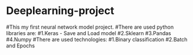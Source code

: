 # Deeplearning-project




#This my first neural network model project.
#There are used python libraries are:
    #1.Keras - Save and Load model
    #2.Sklearn
    #3.Pandas
    #4.Numpy
#There are used technologies:
    #1.Binary classification
    #2.Batch and Epochs
